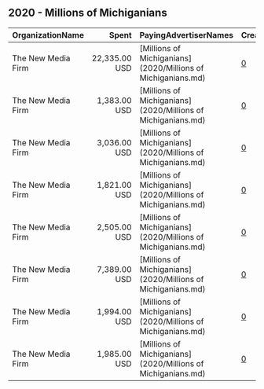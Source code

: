 ## 2020 - Millions of Michiganians 
|OrganizationName|Spent|PayingAdvertiserNames|CreativeUrls|Impressions|Genders|AgeBrackets|CountryCodes|BillingAddresses|CandidateBallotInformation|
|:---|---:|:---|:---|---:|:---|:---|:---|:---|:---|
|The New Media Firm|22,335.00 USD|[Millions of Michiganians](2020/Millions of Michiganians.md)|[0](https://www.snap.com/political-ads/asset/daa02c78e22692bcec08700de880cc2207ccc49eee258a977a4ef30b5dd7b3a8?mediaType=mp4)|3,014,673||18+|united states|"1730 Rhode Island Ave, NW Ste 213,Washington,20036,US"|IE Supporting Senator Gary Peters|
|The New Media Firm|1,383.00 USD|[Millions of Michiganians](2020/Millions of Michiganians.md)|[0](https://www.snap.com/political-ads/asset/d1452fc30e37be4bdd8f98015456efd8cacffbf1a411c858bebbb431607176a3?mediaType=mp4)|114,379||18+|united states|"1730 Rhode Island Ave, NW Ste 213,Washington,20036,US"|IE Supporting Joe Biden for President|
|The New Media Firm|3,036.00 USD|[Millions of Michiganians](2020/Millions of Michiganians.md)|[0](https://www.snap.com/political-ads/asset/daa02c78e22692bcec08700de880cc2207ccc49eee258a977a4ef30b5dd7b3a8?mediaType=mp4)|258,141||18+|united states|"1730 Rhode Island Ave, NW Ste 213,Washington,20036,US"|IE Supporting Senator Gary Peters|
|The New Media Firm|1,821.00 USD|[Millions of Michiganians](2020/Millions of Michiganians.md)|[0](https://www.snap.com/political-ads/asset/7b655a95e8ef870853e50d6b427ab250704bfb53048d7b055d186256f1facbaa?mediaType=mp4)|146,085||18+|united states|"1730 Rhode Island Ave, NW Ste 213,Washington,20036,US"|IE Supporting Joe Biden for President|
|The New Media Firm|2,505.00 USD|[Millions of Michiganians](2020/Millions of Michiganians.md)|[0](https://www.snap.com/political-ads/asset/892e3d24c9fec7b13d5daf5a3b2a892a0a2667fe9c882a500318912b99a8ab5f?mediaType=jpg)|1,073,437||18+|united states|"1730 Rhode Island Ave, NW Ste 213,Washington,20036,US"|IE Supporting VP Joe Biden for President|
|The New Media Firm|7,389.00 USD|[Millions of Michiganians](2020/Millions of Michiganians.md)|[0](https://www.snap.com/political-ads/asset/7b655a95e8ef870853e50d6b427ab250704bfb53048d7b055d186256f1facbaa?mediaType=mp4)|1,341,929||18+|united states|"1730 Rhode Island Ave, NW Ste 213,Washington,20036,US"|IE Supporting Joe Biden for President|
|The New Media Firm|1,994.00 USD|[Millions of Michiganians](2020/Millions of Michiganians.md)|[0](https://www.snap.com/political-ads/asset/bd2a097d0b258bce740c1ba98952208e87c58b34ab9740075fee6e0c3e0f0067?mediaType=jpg)|857,525||18+|united states|"1730 Rhode Island Ave, NW Ste 213,Washington,20036,US"|IE Supporting VP Joe Biden for President|
|The New Media Firm|1,985.00 USD|[Millions of Michiganians](2020/Millions of Michiganians.md)|[0](https://www.snap.com/political-ads/asset/d1452fc30e37be4bdd8f98015456efd8cacffbf1a411c858bebbb431607176a3?mediaType=mp4)|278,674||18+|united states|"1730 Rhode Island Ave, NW Ste 213,Washington,20036,US"|IE Supporting Joe Biden for President|

